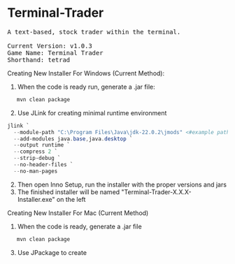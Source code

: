 # Terminal-Trader
<pre>
A text-based, stock trader within the terminal.

Current Version: v1.0.3
Game Name: Terminal Trader
Shorthand: tetrad
</pre>
Creating New Installer For Windows (Current Method):
1. When the code is ready run, generate a .jar file:
```powershell
   mvn clean package
```
2. Use JLink for creating minimal runtime environment
```powershell
jlink `
  --module-path "C:\Program Files\Java\jdk-22.0.2\jmods" <#example path#>`
  --add-modules java.base,java.desktop `
  --output runtime `
  --compress 2 `
  --strip-debug `
  --no-header-files `
  --no-man-pages
```
2. Then open Inno Setup, run the installer with the proper versions and jars
3. The finished installer will be named "Terminal-Trader-X.X.X-Installer.exe" on the left

Creating New Installer For Mac (Current Method)
1. When the code is ready, generate a .jar file
```powershell
   mvn clean package
```
3. Use JPackage to create 
